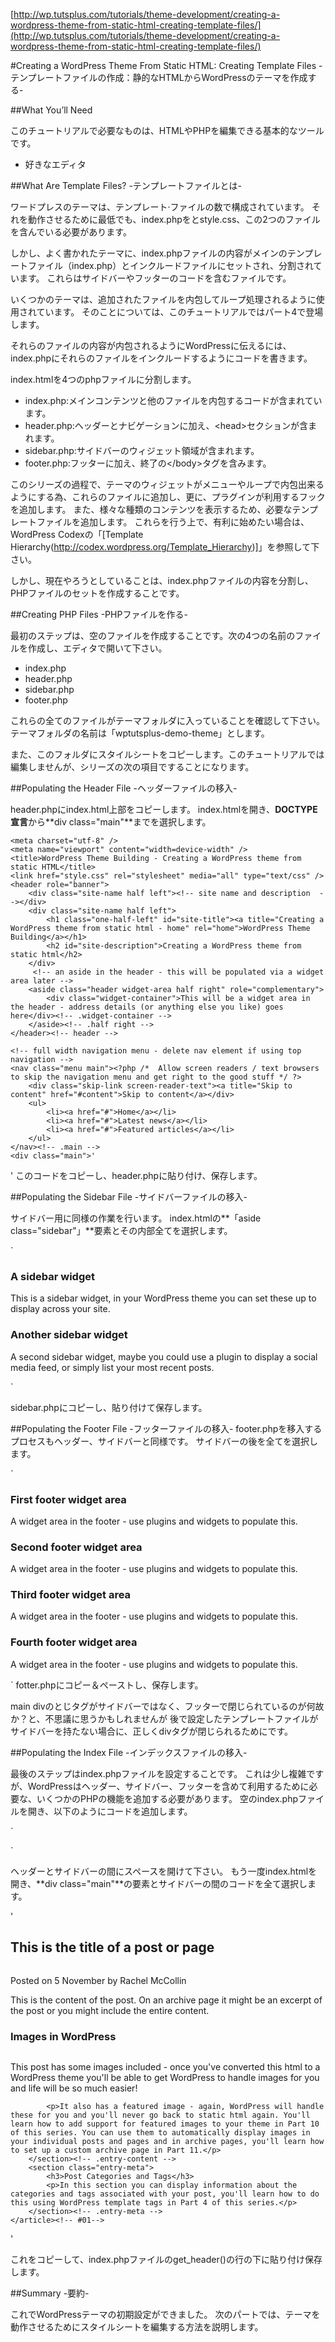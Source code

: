 ﻿[http://wp.tutsplus.com/tutorials/theme-development/creating-a-wordpress-theme-from-static-html-creating-template-files/](http://wp.tutsplus.com/tutorials/theme-development/creating-a-wordpress-theme-from-static-html-creating-template-files/)

#Creating a WordPress Theme From Static HTML: Creating Template Files
-テンプレートファイルの作成：静的なHTMLからWordPressのテーマを作成する-

##What You’ll Need

このチュートリアルで必要なものは、HTMLやPHPを編集できる基本的なツールです。

* 好きなエディタ

##What Are Template Files?
-テンプレートファイルとは-

ワードプレスのテーマは、テンプレート·ファイルの数で構成されています。
それを動作させるために最低でも、index.phpをとstyle.css、この2つのファイルを含んでいる必要があります。

しかし、よく書かれたテーマに、index.phpファイルの内容がメインのテンプレートファイル（index.php）とインクルードファイルにセットされ、分割されています。
これらはサイドバーやフッターのコードを含むファイルです。

いくつかのテーマは、追加されたファイルを内包してループ処理されるように使用されています。
そのことについては、このチュートリアルではパート4で登場します。

それらのファイルの内容が内包されるようにWordPressに伝えるには、index.phpにそれらのファイルをインクルードするようにコードを書きます。

index.htmlを4つのphpファイルに分割します。

* index.php:メインコンテンツと他のファイルを内包するコードが含まれています。
* header.php:ヘッダーとナビゲーションに加え、&lt;head&gt;セクションが含まれます。
* sidebar.php:サイドバーのウィジェット領域が含まれます。
* footer.php:フッターに加え、終了の&lt;/body&gt;タグを含みます。

このシリーズの過程で、テーマのウィジェットがメニューやループで内包出来るようにする為、これらのファイルに追加し、更に、プラグインが利用するフックを追加します。
また、様々な種類のコンテンツを表示するため、必要なテンプレートファイルを追加します。
これらを行う上で、有利に始めたい場合は、WordPress Codexの「[Template Hierarchy(http://codex.wordpress.org/Template_Hierarchy)]」を参照して下さい。

しかし、現在やろうとしていることは、index.phpファイルの内容を分割し、PHPファイルのセットを作成することです。

##Creating PHP Files
-PHPファイルを作る-

最初のステップは、空のファイルを作成することです。次の4つの名前のファイルを作成し、エディタで開いて下さい。

* index.php
* header.php
* sidebar.php
* footer.php

これらの全てのファイルがテーマフォルダに入っていることを確認して下さい。テーマフォルダの名前は「wptutsplus-demo-theme」とします。

また、このフォルダにスタイルシートをコピーします。このチュートリアルでは編集しませんが、シリーズの次の項目ですることになります。

##Populating the Header File
-ヘッダーファイルの移入-

header.phpにindex.html上部をコピーします。
index.htmlを開き、**DOCTYPE宣言**から**div class="main"**までを選択します。

<!-- add a class to the html tag if the site is being viewed in IE, to allow for any big fixes -->
<!--[if lt IE 8]><html class="ie7"><![endif]-->
<!--[if IE 8]><html class="ie8"><![endif]-->
<!--[if IE 9]><html class="ie9"><![endif]-->
<!--[if gt IE 9]><html><![endif]-->
<!--[if !IE]><html><![endif]-->
    <meta charset="utf-8" />
    <meta name="viewport" content="width=device-width" />
    <title>WordPress Theme Building - Creating a WordPress theme from static HTML</title>
    <link href="style.css" rel="stylesheet" media="all" type="text/css" />
    <header role="banner">
        <div class="site-name half left"><!-- site name and description  --></div>
        <div class="site-name half left">
            <h1 class="one-half-left" id="site-title"><a title="Creating a WordPress theme from static html - home" rel="home">WordPress Theme Building</a></h1>
            <h2 id="site-description">Creating a WordPress theme from static html</h2>
        </div>
         <!-- an aside in the header - this will be populated via a widget area later -->
        <aside class="header widget-area half right" role="complementary">
            <div class="widget-container">This will be a widget area in the header - address details (or anything else you like) goes here</div><!-- .widget-container -->
        </aside><!-- .half right -->
    </header><!-- header -->
 
    <!-- full width navigation menu - delete nav element if using top navigation -->
    <nav class="menu main"><?php /*  Allow screen readers / text browsers to skip the navigation menu and get right to the good stuff */ ?>
        <div class="skip-link screen-reader-text"><a title="Skip to content" href="#content">Skip to content</a></div>
        <ul>
            <li><a href="#">Home</a></li>
            <li><a href="#">Latest news</a></li>
            <li><a href="#">Featured articles</a></li>
        </ul>
    </nav><!-- .main -->
    <div class="main">'
'
このコードをコピーし、header.phpに貼り付け、保存します。

##Populating the Sidebar File
-サイドバーファイルの移入-

サイドバー用に同様の作業を行います。
index.htmlの**「aside class="sidebar"」**要素とその内部全てを選択します。

`
<!-- the sidebar - in WordPress this will be populated with widgets -->
<aside class="sidebar widget-area one-third right" role="complementary">
    <div class="widget-container">
        <h3 class="widget-title">A sidebar widget</h3>
        <p>This is a sidebar widget, in your WordPress theme you can set these up to display across your site.</p>
    </div><!-- .widget-container -->
    <div class="widget-container">
        <h3 class="widget-title">Another sidebar widget</h3>
        <p>A second sidebar widget, maybe you could use a plugin to display a social media feed, or simply list your most recent posts.</p>
    </div><!-- .widget-container -->
</aside>
`

sidebar.phpにコピーし、貼り付けて保存します。

##Populating the Footer File
-フッターファイルの移入-
footer.phpを移入するプロセスもヘッダー、サイドバーと同様です。
サイドバーの後を全てを選択します。

`
</div><!-- .main -->
<footer>
    <!-- the .fatfooter aside - I use this to enable a screen-wide background on the footer while still keeping the footer contents in line with the layout -->
    <aside class="fatfooter" role="complementary">
        <div class="first quarter left widget-area">
            <div class="widget-container">
                <h3 class="widget-title">First footer widget area</h3>
                <p>A widget area in the footer - use plugins and widgets to populate this.</p>
            </div><!-- .widget-container -->
        </div><!-- .first .widget-area -->
        <div class="second quarter widget-area">
            <div class="widget-container">
                <h3 class="widget-title">Second footer widget area</h3>
                <p>A widget area in the footer - use plugins and widgets to populate this.</p>
            </div><!-- .widget-container -->
        </div><!-- .second .widget-area -->
        <div class="third quarter widget-area">
            <div class="widget-container">
                <h3 class="widget-title">Third footer widget area</h3>
                <p>A widget area in the footer - use plugins and widgets to populate this.</p>
            </div><!-- .widget-container -->
        </div><!-- .third .widget-area -->
        <div class="fourth quarter right widget-area">
            <div class="widget-container">
                <h3 class="widget-title">Fourth footer widget area</h3>
                <p>A widget area in the footer - use plugins and widgets to populate this.</p>
            </div><!-- .widget-container -->
        </div><!-- .fourth .widget-area -->
    </aside><!-- #fatfooter -->
</footer>
`
fotter.phpにコピー＆ペーストし、保存します。

main divのとじタグがサイドバーではなく、フッターで閉じられているのが何故か？と、不思議に思うかもしれませんが
後で設定したテンプレートファイルがサイドバーを持たない場合に、正しくdivタグが閉じられるためにです。


##Populating the Index File
-インデックスファイルの移入-

最後のステップはindex.phpファイルを設定することです。
これは少し複雑ですが、WordPressはヘッダー、サイドバー、フッターを含めて利用するために必要な、いくつかのPHPの機能を追加する必要があります。
空のindex.phpファイルを開き、以下のようにコードを追加します。

`
<?php get_header(); ?>
 
<?php get_sidebar(); ?>
<?php get_footer(); ?>
`

ヘッダーとサイドバーの間にスペースを開けて下さい。
もう一度index.htmlを開き、**div class="main"**の要素とサイドバーの間のコードを全て選択します。

'
<div class="two-thirds" id="content">
    <article class="post" id="01">
        <h2 class="entry-title">This is the title of a post or page</h2>
        <img class="size-large" alt="" src="images/featured-image.jpg" />
        <section class="entry-meta">
            <p>Posted on 5 November by Rachel McCollin</p>
        </section><!-- .entry-meta -->
        <section class="entry-content">
            <p>This is the content of the post. On an archive page it might be an excerpt of the post or you might include the entire content.</p>
            <h3>Images in WordPress</h3>
            <img class="alignright" alt="" src="images/another-image.jpg" />
            <p>This post has some images included - once you've converted this html to a WordPress theme you'll be able to get WordPress to handle images for you and life will be so much easier!</p>
 
            <p>It also has a featured image - again, WordPress will handle these for you and you'll never go back to static html again. You'll learn how to add support for featured images to your theme in Part 10 of this series. You can use them to automatically display images in your individual posts and pages and in archive pages, you'll learn how to set up a custom archive page in Part 11.</p>
        </section><!-- .entry-content -->
        <section class="entry-meta">
            <h3>Post Categories and Tags</h3>
            <p>In this section you can display information about the categories and tags associated with your post, you'll learn how to do this using WordPress template tags in Part 4 of this series.</p>
        </section><!-- .entry-meta -->
    </article><!-- #01-->
</div><!-- #content-->
'

これをコピーして、index.phpファイルのget_header()の行の下に貼り付け保存します。

##Summary
-要約-

これでWordPressテーマの初期設定ができました。
次のパートでは、テーマを動作させるためにスタイルシートを編集する方法を説明します。